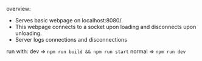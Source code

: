 overview:

* Serves basic webpage on localhost:8080/.
* This webpage connects to a socket upon loading and disconnects upon unloading.
* Server logs connections and disconnections

run with:
dev => `npm run build && npm run start`
normal => `npm run dev`
